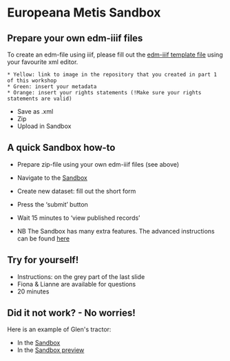 # Europeana Metis Sandbox

## Prepare your own edm-iiif files

To create an edm-file using iiif, please fill out the [edm-iiif template file](https://docs.google.com/document/d/1hAiXhP2MdnJZPbmBG8hcaKLwAHnuCADi-m0hAVYubp0/edit) using your favourite xml editor.
```
* Yellow: link to image in the repository that you created in part 1 of this workshop
* Green: insert your metadata
* Orange: insert your rights statements (!Make sure your rights statements are valid)
```
* Save as .xml
* Zip
* Upload in Sandbox

## A quick Sandbox how-to

* Prepare zip-file using your own edm-iiif files (see above)
* Navigate to the [Sandbox](https://metis-sandbox.europeana.eu/) 
* Create new dataset: fill out the short form
* Press the ‘submit’ button
* Wait 15 minutes to ‘view published records’

* NB The Sandbox has many extra features. The advanced instructions can be found [here](https://europeana.atlassian.net/wiki/spaces/EF/pages/2104295432/Metis+Sandbox+User+Guide)

## Try for yourself!
* Instructions: on the grey part of the last slide
* Fiona & Lianne are available for questions
* 20 minutes

## Did it not work? - No worries!
Here is an example of Glen's tractor:
* In the [Sandbox](https://metis-sandbox.europeana.eu/dataset/128)
* In the [Sandbox preview](https://metis-sandbox-publish-api-prod-portal.eanadev.org/nl/item/128/_TEMPLATE_IIIF_Tractor)


